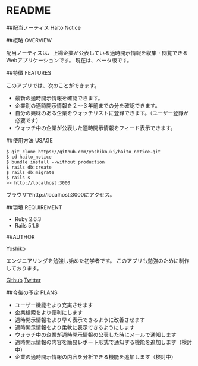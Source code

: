 # README

##配当ノーティス Haito Notice

[](https://haito-notice.herokuapp.com)


##概略 OVERVIEW

配当ノーティスは、上場企業が公表している適時開示情報を収集・閲覧できるWebアプリケーションです。
現在は、ベータ版です。


##特徴 FEATURES

このアプリでは、次のことができます。
- 最新の適時開示情報を確認できます。
- 企業別の適時開示情報を２〜３年前までの分を確認できます。
- 自分の興味のある企業をウォッチリストに登録できます。（ユーザー登録が必要です）
- ウォッチ中の企業が公表した適時開示情報をフィード表示できます。


##使用方法 USAGE

```Terminal
$ git clone https://github.com/yoshikouki/haito_notice.git
$ cd haito_notice
$ bundle install --without production
$ rails db:create
$ rails db:migrate
$ rails s
>> http://localhost:3000
```

ブラウザでhttp://localhost:3000にアクセス。


##環境 REQUIREMENT

- Ruby 2.6.3
- Rails 5.1.6


##AUTHOR

Yoshiko

エンジニアリングを勉強し始めた初学者です。
このアプリも勉強のために制作しております。

[Github](https://github.com/yoshikouki "Github")
[Twitter](https://twitter.com/K2_Yoshiko)


##今後の予定 PLANS

- ユーザー機能をより充実させます
- 企業検索をより便利にします
- 適時開示情報をより早く表示できるように改善させます
- 適時開示情報をより柔軟に表示できるようにします
- ウォッチ中の企業が適時開示情報の公表した時にメールで通知します
- 適時開示情報の内容を簡易レポート形式で通知する機能を追加します（検討中）
- 企業の適時開示情報の内容を分析できる機能を追加します（検討中）

